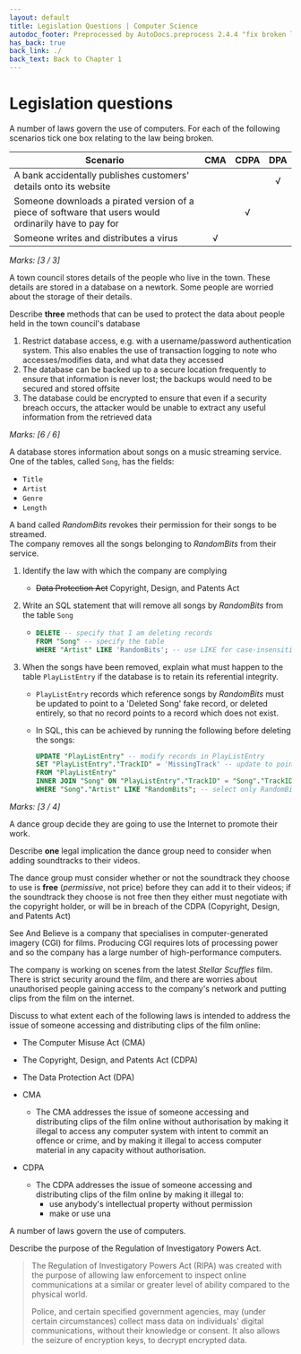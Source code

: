 ```yaml
---
layout: default
title: Legislation Questions | Computer Science
autodoc_footer: Preprocessed by AutoDocs.preprocess 2.4.4 "fix broken link for 'C' filetype" ⓒ Starwort, 2020
has_back: true
back_link: ./
back_text: Back to Chapter 1
---
```


# Legislation questions

A number of laws govern the use of computers. For each of the following scenarios tick one box relating to the law being broken.

Scenario | CMA | CDPA | DPA
-------- | :---: | :----: | :---:
A bank accidentally publishes customers' details onto its website | | | √
Someone downloads a pirated version of a piece of software that users would ordinarily have to pay for ||√|
Someone writes and distributes a virus |√||

*Marks: [3 / 3]* <!-- not a header -->

A town council stores details of the people who live in the town. These details are stored in a database on a newtork. Some people are worried about the storage of their details.

Describe **three** methods that can be used to protect the data about people held in the town council's database

01. Restrict database access, e.g. with a username/password authentication system. This also enables the use of transaction logging to note who accesses/modifies data, and what data they accessed
02. The database can be backed up to a secure location frequently to ensure that information is never lost; the backups would need to be secured and stored offsite
03. The database could be encrypted to ensure that even if a security breach occurs, the attacker would be unable to extract any useful information from the retrieved data

*Marks: [6 / 6]* <!-- not a header -->

A database stores information about songs on a music streaming service. One of the tables, called `Song`, has the fields:

- `Title`
- `Artist`
- `Genre`
- `Length`

A band called _RandomBits_ revokes their permission for their songs to be streamed.  
The company removes all the songs belonging to _RandomBits_ from their service.

01. Identify the law with which the company are complying
    - ~~Data Protection Act~~ Copyright, Design, and Patents Act
02. Write an SQL statement that will remove all songs by _RandomBits_ from the table `Song`

    - ```sql
      DELETE -- specify that I am deleting records
      FROM "Song" -- specify the table
      WHERE "Artist" LIKE 'RandomBits'; -- use LIKE for case-insensitivity; could use = instead
      ```

03. When the songs have been removed, explain what must happen to the table `PlayListEntry` if the database is to retain its referential integrity.
    - `PlayListEntry` records which reference songs by _RandomBits_ must be updated to point to a 'Deleted Song' fake record, or deleted entirely, so that no record points to a record which does not exist.
    - In SQL, this can be achieved by running the following before deleting the songs:

      ```sql
      UPDATE "PlayListEntry" -- modify records in PlayListEntry
      SET "PlayListEntry"."TrackID" = 'MissingTrack' -- update to point to missing track
      FROM "PlayListEntry"
      INNER JOIN "Song" ON "PlayListEntry"."TrackID" = "Song"."TrackID" -- link rows where appropriate
      WHERE "Song"."Artist" LIKE "RandomBits"; -- select only RandomBits songs
      ```

*Marks: [3 / 4]* <!-- not a header -->

A dance group decide they are going to use the Internet to promote their work.

Describe **one** legal implication the dance group need to consider when adding soundtracks to their videos.

The dance group must consider whether or not the soundtrack they choose to use is **free** (*permissive*, not price) before they can add it to their videos; if the soundtrack they choose is not free then they either must negotiate with the copyright holder, or will be in breach of the CDPA (Copyright, Design, and Patents Act)

See And Believe is a company that specialises in computer-generated imagery (CGI) for films. Producing CGI requires lots of processing power and so the company has a large number of high-performance computers.

The company is working on scenes from the latest _Stellar Scuffles_ film. There is strict security around the film, and there are worries about unauthorised people gaining access to the company's network and putting clips from the film on the internet.

Discuss to what extent each of the following laws is intended to address the issue of someone accessing and distributing clips of the film online:

- The Computer Misuse Act (CMA)
- The Copyright, Design, and Patents Act (CDPA)
- The Data Protection Act (DPA)

- CMA
  - The CMA addresses the issue of someone accessing and distributing clips of the film online without authorisation by making it illegal to access any computer system with intent to commit an offence or crime, and by making it illegal to access computer material in any capacity without authorisation.
- CDPA
  - The CDPA addresses the issue of someone accessing and distributing clips of the film online by making it illegal to:
    - use anybody's intellectual property without permission
    - make or use una

A number of laws govern the use of computers.

Describe the purpose of the Regulation of Investigatory Powers Act.

> The Regulation of Investigatory Powers Act (RIPA) was created with the purpose of allowing law enforcement to inspect online communications at a similar or greater level of ability compared to the physical world.
>
> Police, and certain specified government agencies, may (under certain circumstances) collect mass data on individuals' digital communications, without their knowledge or consent. It also allows the seizure of encryption keys, to decrypt encrypted data.
